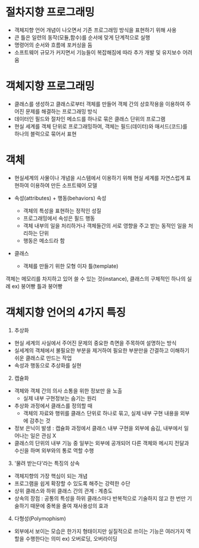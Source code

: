 # 절차지향 프로그래밍
- 객체지향 언어 개념이 나오면서 기존 프로그래밍 방식을 표현하기 위해 사용
- 큰 틀은 일련의 동작(모듈,함수)를 순서에 맞게 단계적으로 실행
- 명령어의 순서와 흐름에 포커싱을 둠
- 소프트웨어 규모가 커지면서 기능들이 복잡해짐에 따라 추가 개발 및 유지보수 어려움

# 객체지향 프로그래밍
- 클래스를 생성하고 클래스로부터 객체를 만들어 객체 간의 상호작용을 이용하여 주어진 문제를 해결하는 프로그래밍 방식
- 데이터인 필드와 절차인 메소드를 하나로 묶은 클래스 단위의 프로그램
- 현실 세계를 객체 단위로 프로그래밍하여, 객체는 필드(데이터)와 매서드(코드)를 하나의 블럭으로 묶어서 표현

# 객체
- 현실세계의 사물이나 개념을 시스템에서 이용하기 위해 현실 세계를 자연스럽게 표현하여 이용하여 만든 소프트웨어 모델
- 속성(attributes) + 행동(behaviors)
  속성
  - 객체의 특성을 표현하는 정적인 성질
  - 프로그래밍에서 속성은 필드
  행동
  - 객체 내부의 일을 처리하거나 객체들간의 서로 영향을 주고 받는 동적인 일을 처리하는 단위
  - 행동은 메소드라 함
 
 - 클래스
   - 객체를 만들기 위한 모형 이자 틀(template)
 
 객체는 메모리를 차지하고 있어 쓸 수 있는 것(instance), 클래스의 구체적인 하나의 실례 
 ex) 붕어빵 틀과 붕어빵

# 객체지향 언어의 4가지 특징
 
1. 추상화
- 현실 세계의 사실에서 주어진 문제의 중요한 측면을 주목하여 설명하는 방식
- 실세계의 객체에서 불필요한 부분을 제거하여 필요한 부분만을 간결하고 이해하기 쉬운 클래스로 만드는 작업
- 속성과 행동으로 추상화를 실현

2. 캡슐화
 - 객체와 객체 간의 의사 소통을 위한 정보만 을 노출
   - 실제 내부 구현정보는 숨기는 원리
 - 추상화 과정에서 클래스를 정의할 때
   - 객체의 자료와 행위를 클래스 단위로 하나로 묶고, 실제 내부 구현 내용을 외부에 감추는 것
 - 정보 은닉이 발생 : 캡슐화 과정에서 클래스 내부 구현을 외부에 숨김, 내부에서 일어나는 일은 관심 X  
 - 클래스의 단위의 내부 기능 중 일부는 외부에 공개되어 다른 객체와 메시지 전달과 수신을 하며 외부와의 통로 역할 수행

3. '물려 받는다'라는 특징의 상속
- 객체지향의 가장 핵심이 되는 개념
- 프로그램을 쉽게 확장할 수 있도록 해주는 강력한 수단
- 상위 클래스와 하위 클래스 간의 관계 : 계층도
- 상속의 장점 : 공통의 특성을 하위 클래스마다 반복적으로 기술하지 않고 한 번만 기술하기 때문에 중복을 줄여 재사용성의 효과

4. 다형성(Polymophism)
- 외부에서 보이는 모습은 한가지 형태이지만 실질적으로 쓰이는 기능은 여러가지 역할을 수행한다는 의미
  ex) 오버로딩, 오버라이딩
